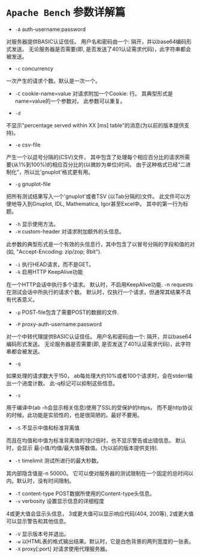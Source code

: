 # `Apache Bench` 参数详解篇
* `-A` auth-username:password

对服务器提供BASIC认证信任。 用户名和密码由一个: 隔开，并以base64编码形式发送。 无论服务器是否需要(即, 是否发送了401认证需求代码)，此字符串都会被发送。

* `-c` concurrency

一次产生的请求个数。默认是一次一个。

* `-C` cookie-name=value
对请求附加一个Cookie: 行。 其典型形式是name=value的一个参数对。 此参数可以重复。

* `-d`

不显示"percentage served within XX [ms] table"的消息(为以前的版本提供支持)。

* `-e` csv-file

产生一个以逗号分隔的(CSV)文件， 其中包含了处理每个相应百分比的请求所需要(从1%到100%)的相应百分比的(以微妙为单位)时间。 由于这种格式已经“二进制化”，所以比'gnuplot'格式更有用。

* `-g` gnuplot-file

把所有测试结果写入一个'gnuplot'或者TSV (以Tab分隔的)文件。 此文件可以方便地导入到Gnuplot, IDL, Mathematica, Igor甚至Excel中。 其中的第一行为标题。

* `-h` 显示使用方法。
* `-H` custom-header 对请求附加额外的头信息。

此参数的典型形式是一个有效的头信息行，其中包含了以冒号分隔的字段和值的对 (如, "Accept-Encoding: zip/zop; 8bit").

* `-i` 执行HEAD请求，而不是GET。
* `-k` 启用HTTP KeepAlive功能

在一个HTTP会话中执行多个请求。 默认时，不启用KeepAlive功能. -n requests 在测试会话中所执行的请求个数。 默认时，仅执行一个请求，但通常其结果不具有代表意义。

* `-p` POST-file包含了需要POST的数据的文件.

* `-P` proxy-auth-username:password

对一个中转代理提供BASIC认证信任。 用户名和密码由一个: 隔开，并以base64编码形式发送。 无论服务器是否需要(即, 是否发送了401认证需求代码)，此字符串都会被发送。

* `-q`

如果处理的请求数大于150， ab每处理大约10%或者100个请求时，会在stderr输出一个进度计数。 此-q标记可以抑制这些信息。

* `-s`

用于编译中(ab -h会显示相关信息)使用了SSL的受保护的https， 而不是http协议的时候。此功能是实验性的，也是很简陋的。最好不要用。

* `-S` 不显示中值和标准背离值

而且在均值和中值为标准背离值的1到2倍时，也不显示警告或出错信息。 默认时，会显示 最小值/均值/最大值等数值。(为以前的版本提供支持).

* `-t` timelimit 测试所进行的最大秒数。

其内部隐含值是-n 50000。 它可以使对服务器的测试限制在一个固定的总时间以内。默认时，没有时间限制。

* `-T` content-type POST数据所使用的Content-type头信息。
* `-v` verbosity 设置显示信息的详细程度

4或更大值会显示头信息， 3或更大值可以显示响应代码(404, 200等), 2或更大值可以显示警告和其他信息。

* `-V` 显示版本号并退出。
* `-w` 以HTML表的格式输出结果。默认时，它是白色背景的两列宽度的一张表。
* `-X` proxy[:port] 对请求使用代理服务器。
